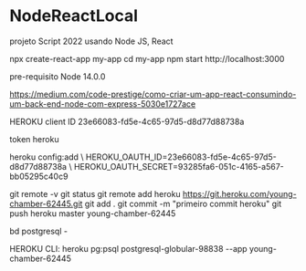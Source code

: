 # NodeReactLocal
 projeto Script 2022 usando Node JS, React

npx create-react-app my-app
cd my-app
npm start
http://localhost:3000

pre-requisito Node 14.0.0 

https://medium.com/code-prestige/como-criar-um-app-react-consumindo-um-back-end-node-com-express-5030e1727ace



HEROKU
client ID
23e66083-fd5e-4c65-97d5-d8d77d88738a

token heroku

heroku config:add \ HEROKU_OAUTH_ID=23e66083-fd5e-4c65-97d5-d8d77d88738a \ HEROKU_OAUTH_SECRET=93285fa6-051c-4165-a567-bb05295c40c9



git remote -v
git status
git remote add heroku https://git.heroku.com/young-chamber-62445.git
git add .
git commit -m "primeiro commit heroku"
git push heroku master
young-chamber-62445

bd postgresql - 

HEROKU CLI:
heroku pg:psql postgresql-globular-98838 --app young-chamber-62445